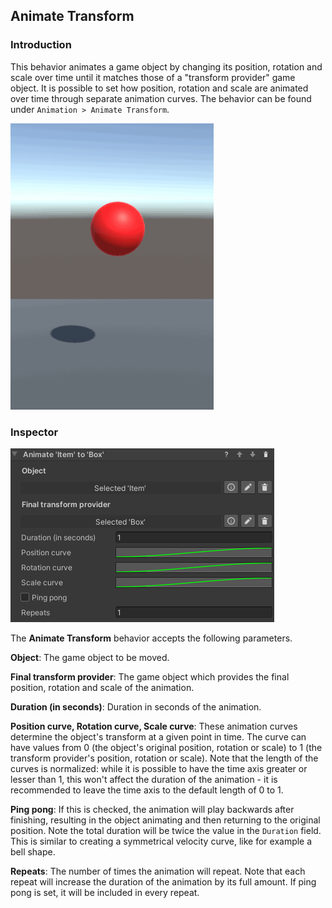 ## Animate Transform
### Introduction
This behavior animates a game object by changing its position, rotation and scale over time until it matches those of a "transform provider" game object. It is possible to set how position, rotation and scale are animated over time through separate animation curves.
The behavior can be found under `Animation > Animate Transform`.

![Demo Image](images/animate-transform-demo.gif "Animate Transform Demo")

### Inspector
![Inspector Layout](images/animate-transform-inspector.png "Animate Transform Inspector")

The **Animate Transform** behavior accepts the following parameters.

**Object**: The game object to be moved.

**Final transform provider**: The game object which provides the final position, rotation and scale of the animation.

**Duration (in seconds)**: Duration in seconds of the animation.

**Position curve, Rotation curve, Scale curve**: These animation curves determine the object's transform at a given point in time. The curve can have values from 0 (the object's original position, rotation or scale) to 1 (the transform provider's position, rotation or scale). Note that the length of the curves is normalized: while it is possible to have the time axis greater or lesser than 1, this won't affect the duration of the animation - it is recommended to leave the time axis to the default length of 0 to 1.

**Ping pong**: If this is checked, the animation will play backwards after finishing, resulting in the object animating and then returning to the original position. Note the total duration will be twice the value in the `Duration` field. This is similar to creating a symmetrical velocity curve, like for example a bell shape.

**Repeats**: The number of times the animation will repeat. Note that each repeat will increase the duration of the animation by its full amount. If ping pong is set, it will be included in every repeat.
